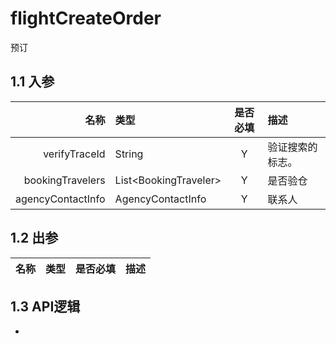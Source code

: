 # flightCreateOrder

预订

## 1.1 入参

| 名称 | 类型 | 是否必填 | 描述 |
| ---: | :--- | :---: | :--- |
| verifyTraceId | String | Y | 验证搜索的标志。 |
| bookingTravelers | List&lt;BookingTraveler&gt; | Y | 是否验仓 |
| agencyContactInfo | AgencyContactInfo | Y | 联系人 |

## 1.2 出参

| 名称 | 类型 | 是否必填 | 描述 |
| ---: | :--- | :---: | :--- |


## 1.3 API逻辑

* 


